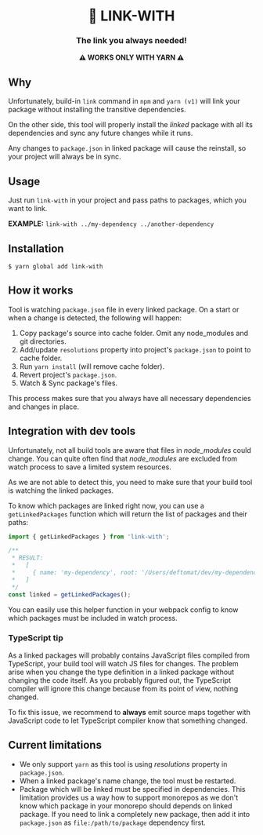 <h1 align="center">🔗 LINK-WITH</h1>

<h3 align="center">The link you always needed!</h3>

<p align="center"><strong>⚠️ WORKS ONLY WITH YARN ⚠️</strong></p>

## Why

Unfortunately, build-in `link` command in `npm` and `yarn (v1)` will link your package without
installing the transitive dependencies.

On the other side, this tool will properly install the _linked_ package with all its dependencies and sync any future changes while it runs.

Any changes to `package.json` in linked package will cause the reinstall,
so your project will always be in sync.

## Usage

Just run `link-with` in your project and pass paths to packages, which you want to link.

**EXAMPLE:** `link-with ../my-dependency ../another-dependency`

## Installation

```
$ yarn global add link-with
```

## How it works

Tool is watching `package.json` file in every linked package. On a start or when a change is detected, the following will happen:

1. Copy package's source into cache folder. Omit any node_modules and git directories.
2. Add/update `resolutions` property into project's `package.json` to point to cache folder.
3. Run `yarn install` (will remove cache folder).
4. Revert project's `package.json`.
5. Watch & Sync package's files.

This process makes sure that you always have all necessary dependencies and changes in place.

## Integration with dev tools

Unfortunately, not all build tools are aware that files in _node_modules_ could change.
You can quite often find that _node_modules_ are excluded from watch process to save a limited system resources.

As we are not able to detect this, you need to make sure that your build tool is watching
the linked packages.

To know which packages are linked right now, you can use a `getLinkedPackages` function which will return the list of packages and their paths:

```js
import { getLinkedPackages } from 'link-with';

/**
 * RESULT:
 *   [
 *     { name: 'my-dependency', root: '/Users/deftomat/dev/my-dependency' }
 *   ]
 */
const linked = getLinkedPackages();
```

You can easily use this helper function in your webpack config to know which packages must be included in watch process.

### TypeScript tip

As a linked packages will probably contains JavaScript files compiled from TypeScript, your build tool will watch JS files for changes. The problem arise when you change the type definition in a linked package without changing the code itself. As you probably figured out, the TypeScript compiler will ignore this change because from its point of view, nothing changed.

To fix this issue, we recommend to **always** emit source maps together with JavaScript code to let TypeScript compiler know that something changed.

## Current limitations

- We only support `yarn` as this tool is using _resolutions_ property in `package.json`.
- When a linked package's name change, the tool must be restarted.
- Package which will be linked must be specified in dependencies.
  This limitation provides us a way how to support monorepos as we don't know which package in your monorepo should depends on linked package. If you need to link a completely new package, then add it into `package.json` as `file:/path/to/package` dependency first.
